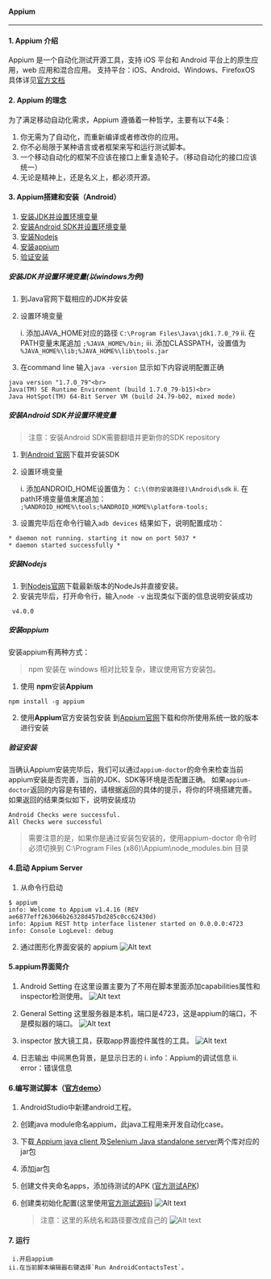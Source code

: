 #### Appium
---
#### 1. Appium 介绍
Appium 是一个自动化测试开源工具，支持 iOS 平台和 Android 平台上的原生应用，web 应用和混合应用。
支持平台：iOS、Android、Windows、FirefoxOS
具体详见[官方文档][9]

#### 2. Appium 的理念
为了满足移动自动化需求，Appium 遵循着一种哲学，主要有以下4条：
1. 你无需为了自动化，而重新编译或者修改你的应用。
2. 你不必局限于某种语言或者框架来写和运行测试脚本。
3. 一个移动自动化的框架不应该在接口上重复造轮子。（移动自动化的接口应该统一）
4. 无论是精神上，还是名义上，都必须开源。

#### 3. Appium搭建和安装（Android）
1. [安装JDK并设置环境变量](#1)
2. [安装Android SDK并设置环境变量](#2)
3. [安装Nodejs](#3)
4. [安装appium](#4)
5. [验证安装](#5)

<h5 id="1">安装JDK并设置环境变量(以windows为例)</h5>

1. 到Java官网下载相应的JDK并安装
2. 设置环境变量

     i.  添加JAVA_HOME对应的路径 
     `C:\Program Files\Java\jdk1.7.0_79`
    ii.  在PATH变量末尾追加 
    `;%JAVA_HOME%/bin;`
   iii. 添加CLASSPATH，设置值为
   `%JAVA_HOME%\lib;%JAVA_HOME%\lib\tools.jar`
3. 在command line 输入`java -version`
显示如下内容说明配置正确

```
java version "1.7.0_79"<br>
Java(TM) SE Runtime Environment (build 1.7.0_79-b15)<br>
Java HotSpot(TM) 64-Bit Server VM (build 24.79-b02, mixed mode)
```

<h5 id="2">安装Android SDK并设置环境变量</h5>

>注意：安装Android SDK需要翻墙并更新你的SDK repository

1. 到[Android 官网][1]下载并安装SDK
2. 设置环境变量

     i.  添加ANDROID_HOME设置值为：
     `C:\(你的安装路径)\Android\sdk`
    ii. 在path环境变量值末尾追加：
    `;%ANDROID_HOME%\tools;%ANDROID_HOME%\platform-tools;`
3. 设置完毕后在命令行输入`adb devices`
结果如下，说明配置成功：

```
* daemon not running. starting it now on port 5037 *
* daemon started successfully *
```


<h5 id="3">安装Nodejs</h5>

1. 到[Nodejs官网][2]下载最新版本的NodeJs并直接安装。
2. 安装完毕后，打开命令行，输入`node -v`
出现类似下面的信息说明安装成功

```
 v4.0.0
```

<h5 id="4">安装appium</h5>

安装appium有两种方式：
>npm 安装在 windows 相对比较复杂，建议使用官方安装包。

1. 使用 **npm**安装**Appium**
  ```
npm install -g appium 
```
2. 使用**Appium**官方安装包安装
到[Appium官网][3]下载和你所使用系统一致的版本进行安装

<h5 id="5">验证安装</h5>

当确认Appium安装完毕后，我们可以通过`appium-doctor`的命令来检查当前appium安装是否完善，当前的JDK、SDK等环境是否配置正确。
如果`appium-doctor`返回的内容是有错的，请根据返回的具体的提示，将你的环境搭建完善。
如果返回的结果类似如下，说明安装成功

```  
Android Checks were successful.
All Checks were successful
```
>需要注意的是，如果你是通过安装包安装的，使用appium-doctor 命令时必须切换到 C:\Program Files (x86)\Appium\node_modules\.bin 目录

#### 4.启动 Appium Server
1. 从命令行启动

```
$ appium
info: Welcome to Appium v1.4.16 (REV ae6877eff263066b26328d457bd285c0cc62430d)
info: Appium REST http interface listener started on 0.0.0.0:4723
info: Console LogLevel: debug

```

2. 通过图形化界面安装的 appium
![Alt text](./img/appium_launch_windows.png)

#### 5.appium界面简介
1. Android Setting 
在这里设置主要为了不用在脚本里面添加capabilities属性和inspector检测使用。 
![Alt text](./img/config.png)

2. General Setting
这里服务器是本机，端口是4723，这是appium的端口，不是模拟器的端口。 
![Alt text](./img/General.png)

3. inspector 
放大镜工具，获取app界面控件属性的工具。
![Alt text](./img/inspector.png)

4. 日志输出
中间黑色背景，是显示日志的
     i. info：Appium的调试信息 
     ii. error：错误信息
     
#### 6.编写测试脚本（[官方demo][8]）
1. AndroidStudio中新建android工程。
2. 创建java module命名appium，此java工程用来开发自动化case。
3. 下载[ Appium java client ][4]及[Selenium Java standalone server][5]两个库对应的jar包
4. 添加jar包
5. 创建文件夹命名apps，添加待测试的APK ([官方测试APK][6])
6. 创建类初始化配置(这里使用[官方测试源码][7])
![Alt text](./img/init.png)

    >注意：这里的系统名和路径要改成自己的
   ![Alt text](./img/modify.png)
#### 7. 运行
     i.开启appium
    ii.在当前脚本编辑器右键选择`Run AndroidContactsTest`。 

[1]:https://developer.android.com/studio/index.html#Other
[2]:https://nodejs.org/en/
[3]:https://bitbucket.org/appium/appium.app/downloads/
[4]:https://search.maven.org/#search%7Cga%7C1%7Cg%3Aio.appium%20a%3Ajava-client
[5]:http://www.seleniumhq.org/download/
[6]:https://github.com/appium/sample-code/blob/master/sample-code/apps/ContactManager/ContactManager.apk 
[7]:https://github.com/appium/sample-code/blob/master/sample-code/examples/java/junit/src/test/java/com/saucelabs/appium/AndroidContactsTest.java 
[8]:https://github.com/appium/sample-code/tree/master/sample-code/examples
[9]:http://appium.io/documentation.html?lang=zh






